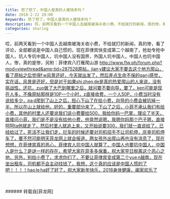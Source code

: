 ```yaml
---
title: 怒了怒了，中国人是真的人傻钱多吗？
date: 2018-2-22 20:00
keywords: 怒了怒了，中国人是真的人傻钱多吗？
description: 哎，前两天看到一个中国人去越南被海关收小费，不给就打的新闻，真的惨，看了评论，全部都说是中国人自己惯的，现在菲律宾快变成第二个越南了，抢劫专抢中国人，坑人专坑中国人，坑中国人没有国界，外国人坑中国人，中国人也坑中国人，惨，真的是惨，另附：菲律宾八打雁爬山游 http://www.flw.ph/forum.php?mod=viewthread&tid=287528原帖，jian y建议大家不要去这个地方爬山，看了原帖之后觉得f w风景还好，今天就出发了，然后差点生命不保的gan j感觉，实在话，风景是还好，但是对于如果shi zhen de是真的热爱爬山的人来说，没有挑战性，还坑，zuo做了大巴到哪里之后，就问要不要向导，要了，ken可能是现在人多，不像原帖那样是10P一个小时，z直接收费，一个人50P，小费当时没有说给多少，pa d爬到了山上之后，担心下山了在给小费，向导的小费会被坑掉一半，所以在山上就给他，好的，重要部分来了，下山了之后，小菲不承认我们有给小费，其他的村里人还要讹我们说小费要给500，我给你妈一巴掌，理论了半天，直接问小菲，我们是不是没有给他小费，他竟然说嗯，我嗯你妈那个巴子嗯，直接呵呵ta他就走了，然后村里人就追上来，又开始说要300，我们就一直说给了，已经给过了，死活不让我们走，拦车的时候还要对司机招手不让司机停，庆幸司机停车了，要不然可能明天菲龙网上就会报道，两女孩外出爬山再也没有消息了，现在想想，在菲律宾真的恶心，菲律宾人坑中国人就算了，中国人也要坑中国人，中国人是什么？是谜一样的存在，希望大家在菲多多保重，祝大家早日脱离这个恶心之地，另外，别给小费了，求求你们了，不要让菲律宾变成第二个yue n越南，现在坐出租车，司机都不会主动找钱了，我想，这个真的应该是中国人惯的了吧！！！！hao le ha好了好了，祝大家新年快乐，2018身体健康，阖家欢乐了
categories: sharing
---
```

<td class="t_f" id="postmessage_1153805">

哎，前两天看到一个中国人去越南被海关收小费，不给就打的新闻，真的惨，看了评论，全部都说是中国人自己惯的，现在菲律宾快变成第二个越南了，抢劫专抢中国人，坑人专坑中国人，坑中国人没有国界，外国人坑中国人，中国人也坑中国人，惨，真的是惨，另附：菲律宾八打雁爬山游 <a href="http://www.flw.ph/forum.php?mod=viewthread&amp;tid=287528%E5%8E%9F%E5%B8%96%EF%BC%8Cjian%E2%80%86y%E5%BB%BA%E8%AE%AE%E5%A4%A7%E5%AE%B6%E4%B8%8D%E8%A6%81%E5%8E%BB%E8%BF%99%E4%B8%AA%E5%9C%B0%E6%96%B9%E7%88%AC%E5%B1%B1%EF%BC%8C%E7%9C%8B%E4%BA%86%E5%8E%9F%E5%B8%96%E4%B9%8B%E5%90%8E%E8%A7%89%E5%BE%97f%E2%80%86w%E9%A3%8E%E6%99%AF%E8%BF%98%E5%A5%BD%EF%BC%8C%E4%BB%8A%E5%A4%A9%E5%B0%B1%E5%87%BA%E5%8F%91%E4%BA%86%EF%BC%8C%E7%84%B6%E5%90%8E%E5%B7%AE%E7%82%B9%E7%94%9F%E5%91%BD%E4%B8%8D%E4%BF%9D%E7%9A%84gan%E2%80%86j%E6%84%9F%E8%A7%89%EF%BC%8C%E5%AE%9E%E5%9C%A8%E8%AF%9D%EF%BC%8C%E9%A3%8E%E6%99%AF%E6%98%AF%E8%BF%98%E5%A5%BD%EF%BC%8C%E4%BD%86%E6%98%AF%E5%AF%B9%E4%BA%8E%E5%A6%82%E6%9E%9Cshi%E2%80%86zhen%E2%80%86de%E6%98%AF%E7%9C%9F%E7%9A%84%E7%83%AD%E7%88%B1%E7%88%AC%E5%B1%B1%E7%9A%84%E4%BA%BA%E6%9D%A5%E8%AF%B4%EF%BC%8C%E6%B2%A1%E6%9C%89%E6%8C%91%E6%88%98%E6%80%A7%EF%BC%8C%E8%BF%98%E5%9D%91%EF%BC%8Czuo%E5%81%9A%E4%BA%86%E5%A4%A7%E5%B7%B4%E5%88%B0%E5%93%AA%E9%87%8C%E4%B9%8B%E5%90%8E%EF%BC%8C%E5%B0%B1%E9%97%AE%E8%A6%81%E4%B8%8D%E8%A6%81%E5%90%91%E5%AF%BC%EF%BC%8C%E8%A6%81%E4%BA%86%EF%BC%8Cken%E5%8F%AF%E8%83%BD%E6%98%AF%E7%8E%B0%E5%9C%A8%E4%BA%BA%E5%A4%9A%EF%BC%8C%E4%B8%8D%E5%83%8F%E5%8E%9F%E5%B8%96%E9%82%A3%E6%A0%B7%E6%98%AF10P%E4%B8%80%E4%B8%AA%E5%B0%8F%E6%97%B6%EF%BC%8Cz%E7%9B%B4%E6%8E%A5%E6%94%B6%E8%B4%B9%EF%BC%8C%E4%B8%80%E4%B8%AA%E4%BA%BA50P%EF%BC%8C%E5%B0%8F%E8%B4%B9%E5%BD%93%E6%97%B6%E6%B2%A1%E6%9C%89%E8%AF%B4%E7%BB%99%E5%A4%9A%E5%B0%91%EF%BC%8Cpa%E2%80%86d%E7%88%AC%E5%88%B0%E4%BA%86%E5%B1%B1%E4%B8%8A%E4%B9%8B%E5%90%8E%EF%BC%8C%E6%8B%85%E5%BF%83%E4%B8%8B%E5%B1%B1%E4%BA%86%E5%9C%A8%E7%BB%99%E5%B0%8F%E8%B4%B9%EF%BC%8C%E5%90%91%E5%AF%BC%E7%9A%84%E5%B0%8F%E8%B4%B9%E4%BC%9A%E8%A2%AB%E5%9D%91%E6%8E%89%E4%B8%80%E5%8D%8A%EF%BC%8C%E6%89%80%E4%BB%A5%E5%9C%A8%E5%B1%B1%E4%B8%8A%E5%B0%B1%E7%BB%99%E4%BB%96%EF%BC%8C%E5%A5%BD%E7%9A%84%EF%BC%8C%E9%87%8D%E8%A6%81%E9%83%A8%E5%88%86%E6%9D%A5%E4%BA%86%EF%BC%8C%E4%B8%8B%E5%B1%B1%E4%BA%86%E4%B9%8B%E5%90%8E%EF%BC%8C%E5%B0%8F%E8%8F%B2%E4%B8%8D%E6%89%BF%E8%AE%A4%E6%88%91%E4%BB%AC%E6%9C%89%E7%BB%99%E5%B0%8F%E8%B4%B9%EF%BC%8C%E5%85%B6%E4%BB%96%E7%9A%84%E6%9D%91%E9%87%8C%E4%BA%BA%E8%BF%98%E8%A6%81%E8%AE%B9%E6%88%91%E4%BB%AC%E8%AF%B4%E5%B0%8F%E8%B4%B9%E8%A6%81%E7%BB%99500%EF%BC%8C%E6%88%91%E7%BB%99%E4%BD%A0%E5%A6%88%E4%B8%80%E5%B7%B4%E6%8E%8C%EF%BC%8C%E7%90%86%E8%AE%BA%E4%BA%86%E5%8D%8A%E5%A4%A9%EF%BC%8C%E7%9B%B4%E6%8E%A5%E9%97%AE%E5%B0%8F%E8%8F%B2%EF%BC%8C%E6%88%91%E4%BB%AC%E6%98%AF%E4%B8%8D%E6%98%AF%E6%B2%A1%E6%9C%89%E7%BB%99%E4%BB%96%E5%B0%8F%E8%B4%B9%EF%BC%8C%E4%BB%96%E7%AB%9F%E7%84%B6%E8%AF%B4%E5%97%AF%EF%BC%8C%E6%88%91%E5%97%AF%E4%BD%A0%E5%A6%88%E9%82%A3%E4%B8%AA%E5%B7%B4%E5%AD%90%E5%97%AF%EF%BC%8C%E7%9B%B4%E6%8E%A5%E5%91%B5%E5%91%B5ta%E4%BB%96%E5%B0%B1%E8%B5%B0%E4%BA%86%EF%BC%8C%E7%84%B6%E5%90%8E%E6%9D%91%E9%87%8C%E4%BA%BA%E5%B0%B1%E8%BF%BD%E4%B8%8A%E6%9D%A5%EF%BC%8C%E5%8F%88%E5%BC%80%E5%A7%8B%E8%AF%B4%E8%A6%81300%EF%BC%8C%E6%88%91%E4%BB%AC%E5%B0%B1%E4%B8%80%E7%9B%B4%E8%AF%B4%E7%BB%99%E4%BA%86%EF%BC%8C%E5%B7%B2%E7%BB%8F%E7%BB%99%E8%BF%87%E4%BA%86%EF%BC%8C%E6%AD%BB%E6%B4%BB%E4%B8%8D%E8%AE%A9%E6%88%91%E4%BB%AC%E8%B5%B0%EF%BC%8C%E6%8B%A6%E8%BD%A6%E7%9A%84%E6%97%B6%E5%80%99%E8%BF%98%E8%A6%81%E5%AF%B9%E5%8F%B8%E6%9C%BA%E6%8B%9B%E6%89%8B%E4%B8%8D%E8%AE%A9%E5%8F%B8%E6%9C%BA%E5%81%9C%EF%BC%8C%E5%BA%86%E5%B9%B8%E5%8F%B8%E6%9C%BA%E5%81%9C%E8%BD%A6%E4%BA%86%EF%BC%8C%E8%A6%81%E4%B8%8D%E7%84%B6%E5%8F%AF%E8%83%BD%E6%98%8E%E5%A4%A9%E8%8F%B2%E9%BE%99%E7%BD%91%E4%B8%8A%E5%B0%B1%E4%BC%9A%E6%8A%A5%E9%81%93%EF%BC%8C%E4%B8%A4%E5%A5%B3%E5%AD%A9%E5%A4%96%E5%87%BA%E7%88%AC%E5%B1%B1%E5%86%8D%E4%B9%9F%E6%B2%A1%E6%9C%89%E6%B6%88%E6%81%AF%E4%BA%86%EF%BC%8C%E7%8E%B0%E5%9C%A8%E6%83%B3%E6%83%B3%EF%BC%8C%E5%9C%A8%E8%8F%B2%E5%BE%8B%E5%AE%BE%E7%9C%9F%E7%9A%84%E6%81%B6%E5%BF%83%EF%BC%8C%E8%8F%B2%E5%BE%8B%E5%AE%BE%E4%BA%BA%E5%9D%91%E4%B8%AD%E5%9B%BD%E4%BA%BA%E5%B0%B1%E7%AE%97%E4%BA%86%EF%BC%8C%E4%B8%AD%E5%9B%BD%E4%BA%BA%E4%B9%9F%E8%A6%81%E5%9D%91%E4%B8%AD%E5%9B%BD%E4%BA%BA%EF%BC%8C%E4%B8%AD%E5%9B%BD%E4%BA%BA%E6%98%AF%E4%BB%80%E4%B9%88%EF%BC%9F%E6%98%AF%E8%B0%9C%E4%B8%80%E6%A0%B7%E7%9A%84%E5%AD%98%E5%9C%A8%EF%BC%8C%E5%B8%8C%E6%9C%9B%E5%A4%A7%E5%AE%B6%E5%9C%A8%E8%8F%B2%E5%A4%9A%E5%A4%9A%E4%BF%9D%E9%87%8D%EF%BC%8C%E7%A5%9D%E5%A4%A7%E5%AE%B6%E6%97%A9%E6%97%A5%E8%84%B1%E7%A6%BB%E8%BF%99%E4%B8%AA%E6%81%B6%E5%BF%83%E4%B9%8B%E5%9C%B0%EF%BC%8C%E5%8F%A6%E5%A4%96%EF%BC%8C%E5%88%AB%E7%BB%99%E5%B0%8F%E8%B4%B9%E4%BA%86%EF%BC%8C%E6%B1%82%E6%B1%82%E4%BD%A0%E4%BB%AC%E4%BA%86%EF%BC%8C%E4%B8%8D%E8%A6%81%E8%AE%A9%E8%8F%B2%E5%BE%8B%E5%AE%BE%E5%8F%98%E6%88%90%E7%AC%AC%E4%BA%8C%E4%B8%AAyue%E2%80%86n%E8%B6%8A%E5%8D%97%EF%BC%8C%E7%8E%B0%E5%9C%A8%E5%9D%90%E5%87%BA%E7%A7%9F%E8%BD%A6%EF%BC%8C%E5%8F%B8%E6%9C%BA%E9%83%BD%E4%B8%8D%E4%BC%9A%E4%B8%BB%E5%8A%A8%E6%89%BE%E9%92%B1%E4%BA%86%EF%BC%8C%E6%88%91%E6%83%B3%EF%BC%8C%E8%BF%99%E4%B8%AA%E7%9C%9F%E7%9A%84%E5%BA%94%E8%AF%A5%E6%98%AF%E4%B8%AD%E5%9B%BD%E4%BA%BA%E6%83%AF%E7%9A%84%E4%BA%86%E5%90%A7%EF%BC%81%EF%BC%81%EF%BC%81%EF%BC%81hao%E2%80%86le%E2%80%86ha%E5%A5%BD%E4%BA%86%E5%A5%BD%E4%BA%86%EF%BC%8C%E7%A5%9D%E5%A4%A7%E5%AE%B6%E6%96%B0%E5%B9%B4%E5%BF%AB%E4%B9%90%EF%BC%8C2018%E8%BA%AB%E4%BD%93%E5%81%A5%E5%BA%B7%EF%BC%8C%E9%98%96%E5%AE%B6%E6%AC%A2%E4%B9%90%E4%BA%86" target="_blank">http://www.flw.ph/forum.php?mod=viewthread&amp;tid=287528原帖，jian y建议大家不要去这个地方爬山，看了原帖之后觉得f w风景还好，今天就出发了，然后差点生命不保的gan j感觉，实在话，风景是还好，但是对于如果shi zhen de是真的热爱爬山的人来说，没有挑战性，还坑，zuo做了大巴到哪里之后，就问要不要向导，要了，ken可能是现在人多，不像原帖那样是10P一个小时，z直接收费，一个人50P，小费当时没有说给多少，pa d爬到了山上之后，担心下山了在给小费，向导的小费会被坑掉一半，所以在山上就给他，好的，重要部分来了，下山了之后，小菲不承认我们有给小费，其他的村里人还要讹我们说小费要给500，我给你妈一巴掌，理论了半天，直接问小菲，我们是不是没有给他小费，他竟然说嗯，我嗯你妈那个巴子嗯，直接呵呵ta他就走了，然后村里人就追上来，又开始说要300，我们就一直说给了，已经给过了，死活不让我们走，拦车的时候还要对司机招手不让司机停，庆幸司机停车了，要不然可能明天菲龙网上就会报道，两女孩外出爬山再也没有消息了，现在想想，在菲律宾真的恶心，菲律宾人坑中国人就算了，中国人也要坑中国人，中国人是什么？是谜一样的存在，希望大家在菲多多保重，祝大家早日脱离这个恶心之地，另外，别给小费了，求求你们了，不要让菲律宾变成第二个yue n越南，现在坐出租车，司机都不会主动找钱了，我想，这个真的应该是中国人惯的了吧！！！！hao le ha好了好了，祝大家新年快乐，2018身体健康，阖家欢乐了</a><br/>
<img alt="" border="0" class="zoom" data-cf-modified-d1cabb8acf92c4c7a45b8063-="" file="http://www.flw.ph/data/appbyme/upload/image/201802/22/yo1VEjMlGiCM.jpg" id="aimg_YzPJy" lazyloadthumb="1" onclick="" onmouseover="" src="http://www.flw.ph/data/appbyme/upload/image/201802/22/yo1VEjMlGiCM.jpg"/><br/>
<br/>
<img alt="" border="0" class="zoom" data-cf-modified-d1cabb8acf92c4c7a45b8063-="" file="http://www.flw.ph/data/appbyme/upload/image/201802/22/WCxI6IZT0eP3.jpg" id="aimg_CpSt5" lazyloadthumb="1" onclick="" onmouseover="" src="http://www.flw.ph/data/appbyme/upload/image/201802/22/WCxI6IZT0eP3.jpg"/><br/>
<br/>
</td>
###### 转载自[菲龙网]